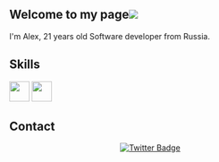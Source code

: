 ## Welcome to my page![](https://user-images.githubusercontent.com/18350557/176309783-0785949b-9127-417c-8b55-ab5a4333674e.gif)
I'm Alex, 21 years old Software developer from Russia.

## Skills
<div id="badges">
    <img src="https://raw.githubusercontent.com/danielcranney/readme-generator/main/public/icons/skills/java-colored.svg" width="36" height="36"/>
    <img src="https://cdn.jsdelivr.net/gh/devicons/devicon@latest/icons/mysql/mysql-plain-wordmark.svg" width="36" height="36"/>
          
</div>

## Contact
<div id="badges" align="center">
  <a href="https://t.me/krvalexdev">
    <img src="https://img.shields.io/badge/Telegram-blue?style=for-the-badge&logo=twitter&logoColor=white" alt="Twitter Badge"/>
  </a>
</div>
